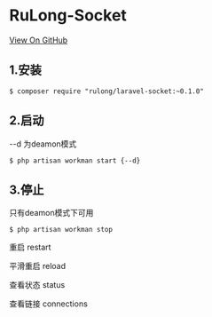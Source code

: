# RuLong-Socket

[View On GitHub](https://github.com/cjango/RuLong-Socket)

## 1.安装
```
$ composer require "rulong/laravel-socket:~0.1.0"
```

## 2.启动
--d 为deamon模式
```
$ php artisan workman start {--d}
```

## 3.停止
只有deamon模式下可用
```
$ php artisan workman stop
```

重启 restart

平滑重启 reload

查看状态 status

查看链接 connections
